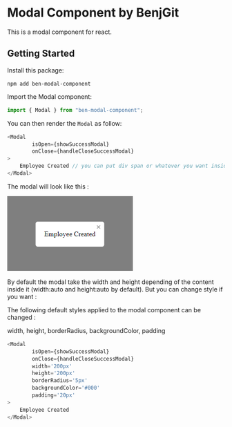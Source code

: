 # Modal Component by BenjGit

This is a modal component for react.

## Getting Started

Install this package:

```shell
npm add ben-modal-component
```

Import the Modal component:

```js
import { Modal } from "ben-modal-component";
```
You can then render the `Modal` as follow:

```js
<Modal
        isOpen={showSuccessModal}
        onClose={handleCloseSuccessModal}
>
    Employee Created // you can put div span or whatever you want inside it
</Modal>
```
The modal will look like this :

![image of the react modal](images/modal-img.png)

By default the modal take the width and height depending of the content inside it (width:auto and height:auto by default).
But you can change style if you want :

The following default styles applied to the modal component can be changed :

width, height, borderRadius, backgroundColor, padding

```js
<Modal
        isOpen={showSuccessModal}
        onClose={handleCloseSuccessModal}
        width='200px'
        height='200px'
        borderRadius='5px'
        backgroundColor='#000'
        padding='20px'
>
    Employee Created 
</Modal>
```

